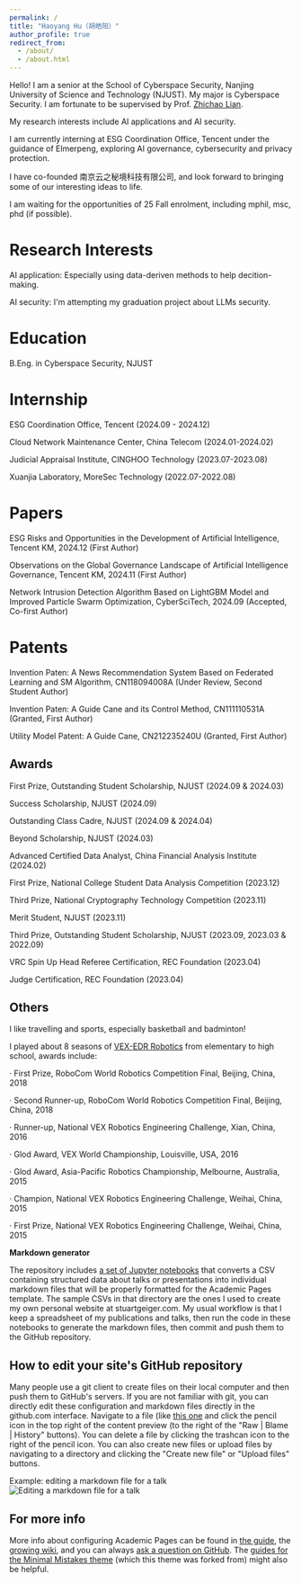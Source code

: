```yaml
---
permalink: /
title: "Haoyang Hu（胡皓阳）"
author_profile: true
redirect_from: 
  - /about/
  - /about.html
---
```


Hello! I am a senior at the School of Cyberspace Security, Nanjing University of Science and Technology (NJUST). My major is Cyberspace Security. I am fortunate to be supervised by Prof. [Zhichao Lian](https://gsmis.njust.edu.cn/open/TutorInfo.aspx?dsbh=6CZPjzcQhmzsS-IjPww!Hw==&yxsh=4iVdgPyuKTE=&zydm=QP9JvMVDx3k=). 

My research interests include AI applications and AI security.

I am currently interning at ESG Coordination Office, Tencent under the guidance of Elmerpeng, exploring AI governance, cybersecurity and privacy protection.

I have co-founded 南京云之秘境科技有限公司, and look forward to bringing some of our interesting ideas to life.

I am waiting for the opportunities of 25 Fall enrolment, including mphil, msc, phd (if possible).

Research Interests
======
AI application: Especially using data-deriven methods to help decition-making.

AI security: I'm attempting my graduation project about LLMs security.

Education
======
B.Eng. in Cyberspace Security, NJUST

Internship
======
ESG Coordination Office, Tencent (2024.09 - 2024.12)

Cloud Network Maintenance Center, China Telecom (2024.01-2024.02)

Judicial Appraisal Institute, CINGHOO Technology (2023.07-2023.08)

Xuanjia Laboratory, MoreSec Technology (2022.07-2022.08)

Papers
======
ESG Risks and Opportunities in the Development of Artificial Intelligence, Tencent KM, 2024.12 (First Author)

Observations on the Global Governance Landscape of Artificial Intelligence Governance, Tencent KM, 2024.11 (First Author)

Network Intrusion Detection Algorithm Based on LightGBM Model and Improved Particle Swarm Optimization, CyberSciTech, 2024.09 (Accepted, Co-first Author)

Patents
======
Invention Paten: A News Recommendation System Based on Federated Learning and SM Algorithm, CN118094008A (Under Review, Second Student Author)

Invention Paten: A Guide Cane and its Control Method, CN111110531A (Granted, First Author)

Utility Model Patent: A Guide Cane, CN212235240U (Granted, First Author)

Awards
------
First Prize, Outstanding Student Scholarship, NJUST (2024.09 & 2024.03)

Success Scholarship, NJUST (2024.09)

Outstanding Class Cadre, NJUST (2024.09 & 2024.04)

Beyond Scholarship, NJUST (2024.03)

Advanced Certified Data Analyst, China Financial Analysis Institute (2024.02)

First Prize, National College Student Data Analysis Competition (2023.12)

Third Prize, National Cryptography Technology Competition (2023.11)

Merit Student, NJUST (2023.11)

Third Prize, Outstanding Student Scholarship, NJUST (2023.09, 2023.03 & 2022.09)

VRC Spin Up Head Referee Certification, REC Foundation (2023.04)

Judge Certification, REC Foundation (2023.04)

Others
------
I like travelling and sports, especially basketball and badminton!

I played about 8 seasons of [VEX-EDR Robotics](https://en.wikipedia.org/wiki/VEX_Robotics) from elementary to high school, awards include:

· First Prize, RoboCom World Robotics Competition Final, Beijing, China, 2018

· Second Runner-up, RoboCom World Robotics Competition Final, Beijing, China, 2018

· Runner-up, National VEX Robotics Engineering Challenge, Xian, China, 2016

· Glod Award, VEX World Championship, Louisville, USA, 2016

· Glod Award, Asia-Pacific Robotics Championship, Melbourne, Australia, 2015

· Champion, National VEX Robotics Engineering Challenge, Weihai, China, 2015

· First Prize, National VEX Robotics Engineering Challenge, Weihai, China, 2015

**Markdown generator**

The repository includes [a set of Jupyter notebooks](https://github.com/academicpages/academicpages.github.io/tree/master/markdown_generator
) that converts a CSV containing structured data about talks or presentations into individual markdown files that will be properly formatted for the Academic Pages template. The sample CSVs in that directory are the ones I used to create my own personal website at stuartgeiger.com. My usual workflow is that I keep a spreadsheet of my publications and talks, then run the code in these notebooks to generate the markdown files, then commit and push them to the GitHub repository.

How to edit your site's GitHub repository
------
Many people use a git client to create files on their local computer and then push them to GitHub's servers. If you are not familiar with git, you can directly edit these configuration and markdown files directly in the github.com interface. Navigate to a file (like [this one](https://github.com/academicpages/academicpages.github.io/blob/master/_talks/2012-03-01-talk-1.md) and click the pencil icon in the top right of the content preview (to the right of the "Raw | Blame | History" buttons). You can delete a file by clicking the trashcan icon to the right of the pencil icon. You can also create new files or upload files by navigating to a directory and clicking the "Create new file" or "Upload files" buttons. 

Example: editing a markdown file for a talk
![Editing a markdown file for a talk](/images/editing-talk.png)

For more info
------
More info about configuring Academic Pages can be found in [the guide](https://academicpages.github.io/markdown/), the [growing wiki](https://github.com/academicpages/academicpages.github.io/wiki), and you can always [ask a question on GitHub](https://github.com/academicpages/academicpages.github.io/discussions). The [guides for the Minimal Mistakes theme](https://mmistakes.github.io/minimal-mistakes/docs/configuration/) (which this theme was forked from) might also be helpful.

